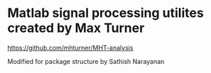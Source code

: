 # Matlab signal processing utilites created by Max Turner

https://github.com/mhturner/MHT-analysis

Modified for package structure by Sathish Narayanan